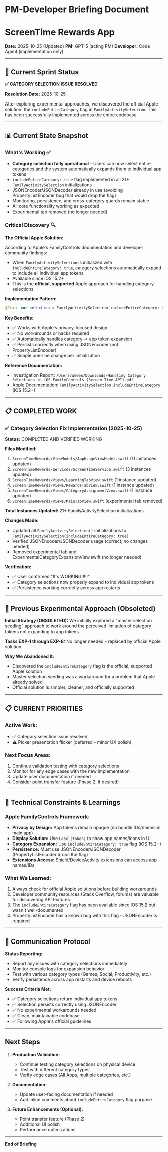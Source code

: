 # PM-Developer Briefing Document
# ScreenTime Rewards App
**Date:** 2025-10-25 (Updated)
**PM:** GPT-5 (acting PM)
**Developer:** Code Agent (implementation only)

---

## 🎯 Current Sprint Status

**✅ CATEGORY SELECTION ISSUE RESOLVED**

**Resolution Date:** 2025-10-25

After exploring experimental approaches, we discovered the official Apple solution: the `includeEntireCategory` flag in `FamilyActivitySelection`. This has been successfully implemented across the entire codebase.

---

## 📊 Current State Snapshot

### What's Working ✅
- **Category selection fully operational** - Users can now select entire categories and the system automatically expands them to individual app tokens
- `includeEntireCategory: true` flag implemented in all 21+ `FamilyActivitySelection` initializations
- JSONEncoder/JSONDecoder already in use (avoiding PropertyListEncoder bug that would drop the flag)
- Monitoring, persistence, and cross-category guards remain stable
- All core functionality working as expected
- Experimental tab removed (no longer needed)

### Critical Discovery 🔍

**The Official Apple Solution:**

According to Apple's FamilyControls documentation and developer community findings:
- When `FamilyActivitySelection` is initialized with `includeEntireCategory: true`, category selections automatically expand to include all individual app tokens
- Available since iOS 15.2+
- This is the **official, supported** Apple approach for handling category selections

**Implementation Pattern:**
```swift
@State var selection = FamilyActivitySelection(includeEntireCategory: true)
```

**Key Benefits:**
- ✅ Works with Apple's privacy-focused design
- ✅ No workarounds or hacks required
- ✅ Automatically handles category → app token expansion
- ✅ Persists correctly when using JSONEncoder (not PropertyListEncoder)
- ✅ Simple one-line change per initialization

**Reference Documentation:**
- Investigation Report: `/Users/ameen/Downloads/Handling Category Selections in iOS FamilyControls (Screen Time API).pdf`
- Apple Documentation: `FamilyActivitySelection.includeEntireCategory` (iOS 15.2+)

---

## 📋 COMPLETED WORK

### ✅ Category Selection Fix Implementation (2025-10-25)

**Status:** COMPLETED AND VERIFIED WORKING

**Files Modified:**
1. `ScreenTimeRewards/ViewModels/AppUsageViewModel.swift` (11 instances updated)
2. `ScreenTimeRewards/Services/ScreenTimeService.swift` (3 instances updated)
3. `ScreenTimeRewards/Views/LearningTabView.swift` (1 instance updated)
4. `ScreenTimeRewards/Views/RewardsTabView.swift` (1 instance updated)
5. `ScreenTimeRewards/Views/CategoryAssignmentView.swift` (1 instance updated)
6. `ScreenTimeRewards/Views/MainTabView.swift` (experimental tab removed)

**Total Instances Updated:** 21+ FamilyActivitySelection initializations

**Changes Made:**
- Updated all `FamilyActivitySelection()` initializations to `FamilyActivitySelection(includeEntireCategory: true)`
- Verified JSONEncoder/JSONDecoder usage (correct, no changes needed)
- Removed experimental tab and ExperimentalCategoryExpansionView.swift (no longer needed)

**Verification:**
- ✅ User confirmed "It's WORKING!!!!!"
- ✅ Category selections now properly expand to individual app tokens
- ✅ Persistence working correctly across app restarts

---

## 🔄 Previous Experimental Approach (Obsoleted)

**Initial Strategy (OBSOLETED):**
We initially explored a "master selection seeding" approach to work around the perceived limitation of category tokens not expanding to app tokens.

**Tasks EXP-1 through EXP-8:** No longer needed - replaced by official Apple solution

**Why We Abandoned It:**
- Discovered the `includeEntireCategory` flag is the official, supported Apple solution
- Master selection seeding was a workaround for a problem that Apple already solved
- Official solution is simpler, cleaner, and officially supported

---

## 📋 CURRENT PRIORITIES

### Active Work:
- ✅ Category selection issue resolved
- ⚠️ Picker presentation flicker (deferred - minor UX polish)

### Next Focus Areas:
1. Continue validation testing with category selections
2. Monitor for any edge cases with the new implementation
3. Update user documentation if needed
4. Consider point transfer feature (Phase 2, if desired)

---

## 🎯 Technical Constraints & Learnings

### Apple FamilyControls Framework:
- **Privacy by Design:** App tokens remain opaque (no bundle IDs/names in main app)
- **Display Solution:** Use `Label(token)` to show app names/icons in UI
- **Category Expansion:** Use `includeEntireCategory: true` flag (iOS 15.2+)
- **Persistence:** Must use JSONEncoder/JSONDecoder (PropertyListEncoder drops the flag)
- **Extensions Access:** Shield/DeviceActivity extensions can access app names/IDs

### What We Learned:
1. Always check for official Apple solutions before building workarounds
2. Developer community resources (Stack Overflow, forums) are valuable for discovering API features
3. The `includeEntireCategory` flag has been available since iOS 15.2 but wasn't well-documented
4. PropertyListEncoder has a known bug with this flag - JSONEncoder is required

---

## 🎯 Communication Protocol

**Status Reporting:**
- Report any issues with category selections immediately
- Monitor console logs for expansion behavior
- Test with various category types (Games, Social, Productivity, etc.)
- Verify persistence across app restarts and device reboots

**Success Criteria Met:**
- ✅ Category selections return individual app tokens
- ✅ Selection persists correctly using JSONEncoder
- ✅ No experimental workarounds needed
- ✅ Clean, maintainable codebase
- ✅ Following Apple's official guidelines

---

## Next Steps

1. **Production Validation:**
   - Continue testing category selections on physical device
   - Test with different category types
   - Verify edge cases (All Apps, multiple categories, etc.)

2. **Documentation:**
   - Update user-facing documentation if needed
   - Add inline comments about `includeEntireCategory` flag purpose

3. **Future Enhancements (Optional):**
   - Point transfer feature (Phase 2)
   - Additional UI polish
   - Performance optimizations

---

**End of Briefing**
